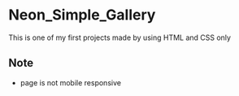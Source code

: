 # Neon_Simple_Gallery
This is one of my first projects made by using HTML and CSS only
## Note
- page is not mobile responsive